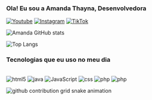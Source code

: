 
### Ola! Eu sou a Amanda Thayna, Desenvolvedora

[![Youtube](https://img.shields.io/badge/YouTube-FF0000?style=for-the-badge&logo=youtube&logoColor=white)](https://www.youtube.com/@Dev_AmandaThayna)
[![Instagram](https://img.shields.io/badge/Instagram-E4405F?style=for-the-badge&logo=instagram&logoColor=white)](https://www.instagram.com/mandy.thayna/)
[![TikTok](https://img.shields.io/badge/TikTok-000000?style=for-the-badge&logo=tiktok&logoColor=white)](https://www.tiktok.com/@amandathayna86)

![Amanda GitHub stats](https://github-readme-stats.vercel.app/api?username=amandaThayna&show_icons=true&theme=cobalt)

![Top Langs](https://github-readme-stats.vercel.app/api/top-langs/?username=amanda&langs_count=8)

### Tecnologias que eu uso no meu dia

<div style="display: inline_block"><br/>
<img aling="center" alt="html5"src="https://img.shields.io/badge/HTML5-E34F26?style=for-the-badge&logo=html5&logoColor=white"/>
<img aling="center" alt="java"src="https://img.shields.io/badge/Java-ED8B00?style=for-the-badge&logo=openjdk&logoColor=white"/>
<img aling="center" alt="JavaScript"src="https://img.shields.io/badge/JavaScript-323330?style=for-the-badge&logo=javascript&logoColor=F7DF1E"/>
<img aling="center" alt="css"src="https://img.shields.io/badge/CSS-239120?&style=for-the-badge&logo=css3&logoColor=white"/>
<img aling="center" alt="php"src="https://img.shields.io/badge/PHP-777BB4?style=for-the-badge&logo=php&logoColor=white"/>
<img aling="center" alt="php"src="https://img.shields.io/badge/TypeScript-007ACC?style=for-the-badge&logo=typescript&logoColor=white"/>
</div>

 ![github contribution grid snake animation](https://raw.githubusercontent.com/amandathayna/amandathayna/output/github-contribution-grid-snake.svg)
